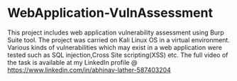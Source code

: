 # WebApplication-VulnAssessment
This project includes web application vulnerability assessment using Burp Suite tool.
The project was carried on Kali Linux OS in a virtual environment.
Various kinds of vulnerabilities which may exist in a web application were tested such as SQL injection,Cross Site scripting(XSS) etc.
The full video of the task is available at my LinkedIn profile @ https://www.linkedin.com/in/abhinav-lather-587403204

